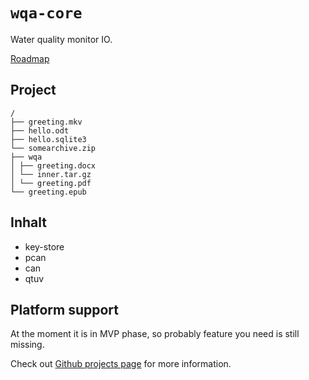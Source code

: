 # `wqa-core`

Water quality monitor IO.

[Roadmap](roadmap.md)


## Project
```
/
├── greeting.mkv
├── hello.odt
├── hello.sqlite3
└── somearchive.zip
├── wqa
│ ├── greeting.docx
│ └── inner.tar.gz
│ └── greeting.pdf
└── greeting.epub
```



## Inhalt
- key-store
- pcan
- can
- qtuv



## Platform support

At the moment it is in MVP phase, so probably feature you need is still missing.

Check out [Github projects page](https://github.com/lar-ag/wqa-io/projects)
for more information.


